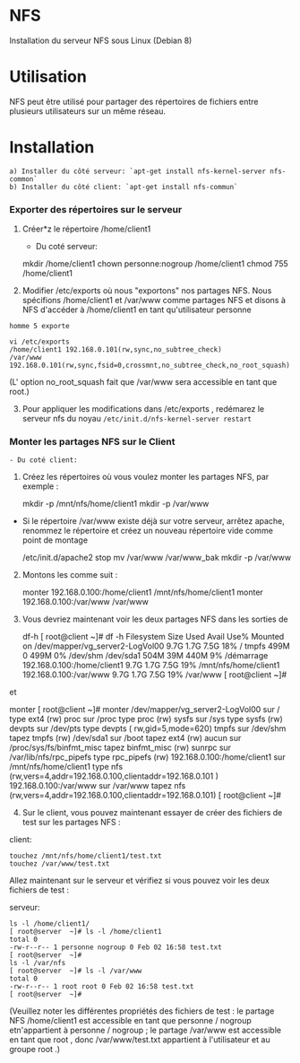 # NFS
Installation du serveur NFS sous Linux (Debian 8)

# Utilisation
NFS peut être utilisé pour partager des répertoires de fichiers entre plusieurs utilisateurs sur un même réseau.

# Installation
    a) Installer du côté serveur: `apt-get install nfs-kernel-server nfs-common`
    b) Installer du côté client: `apt-get install nfs-commun`

### Exporter des répertoires sur le serveur
1) Créer*z le répertoire /home/client1
    - Du coté serveur:

    mkdir /home/client1 
    chown personne:nogroup /home/client1 
    chmod 755 /home/client1

2) Modifier /etc/exports où nous "exportons" nos partages NFS. Nous spécifions /home/client1 et /var/www comme partages NFS et disons à NFS d'accéder à /home/client1 en tant qu'utilisateur personne 

`homme 5 exporte`

    vi /etc/exports
    /home/client1 192.168.0.101(rw,sync,no_subtree_check)
    /var/www 192.168.0.101(rw,sync,fsid=0,crossmnt,no_subtree_check,no_root_squash)
(L' option no_root_squash fait que /var/www sera accessible en tant que root.)

3) Pour appliquer les modifications dans /etc/exports , redémarez le serveur nfs du noyau `/etc/init.d/nfs-kernel-server restart`

### Monter les partages NFS sur le Client
    - Du coté client:

1) Créez les répertoires où vous voulez monter les partages NFS, par exemple :

    mkdir -p /mnt/nfs/home/client1 
    mkdir -p /var/www

* Si le répertoire /var/www existe déjà sur votre serveur, arrêtez apache, renommez le répertoire et créez un nouveau répertoire vide comme point de montage

    /etc/init.d/apache2 stop 
    mv /var/www /var/www_bak 
    mkdir -p /var/www

2) Montons les comme suit :

    monter 192.168.0.100:/home/client1 /mnt/nfs/home/client1 
    monter 192.168.0.100:/var/www /var/www

3) Vous devriez maintenant voir les deux partages NFS dans les sorties de

    df-h
    [ root@client  ~]# df -h 
    Filesystem Size Used Avail Use% Mounted on 
    /dev/mapper/vg_server2-LogVol00 
                        9.7G 1.7G 7.5G 18% / 
    tmpfs 499M 0 499M 0% /dev/shm 
    /dev/sda1 504M 39M 440M 9% /démarrage 
    192.168.0.100:/home/client1 9.7G 1.7G 7.5G 19% /mnt/nfs/home/client1 
    192.168.0.100:/var/www 
                        9.7G 1.7G 7.5G 19% /var/www 
    [ root@client  ~]#

et

monter
    [ root@client ~]# monter 
    /dev/mapper/vg_server2-LogVol00 sur / type ext4 (rw) 
    proc sur /proc type proc (rw) 
    sysfs sur /sys type sysfs (rw) 
    devpts sur /dev/pts type devpts ( rw,gid=5,mode=620) 
    tmpfs sur /dev/shm tapez tmpfs (rw) 
    /dev/sda1 sur /boot tapez ext4 (rw) 
    aucun sur /proc/sys/fs/binfmt_misc tapez binfmt_misc (rw) 
    sunrpc sur /var/lib/nfs/rpc_pipefs type rpc_pipefs (rw) 
    192.168.0.100:/home/client1 sur /mnt/nfs/home/client1 type nfs (rw,vers=4,addr=192.168.0.100,clientaddr=192.168.0.101 ) 
    192.168.0.100:/var/www sur /var/www tapez nfs (rw,vers=4,addr=192.168.0.100,clientaddr=192.168.0.101) 
    [ root@client ~]#


4) Sur le client, vous pouvez maintenant essayer de créer des fichiers de test sur les partages NFS :

client:

    touchez /mnt/nfs/home/client1/test.txt 
    touchez /var/www/test.txt

Allez maintenant sur le serveur et vérifiez si vous pouvez voir les deux fichiers de test :

serveur:

    ls -l /home/client1/
    [ root@server  ~]# ls -l /home/client1 
    total 0 
    -rw-r--r-- 1 personne nogroup 0 Feb 02 16:58 test.txt 
    [ root@server  ~]#
    ls -l /var/nfs
    [ root@server  ~]# ls -l /var/www 
    total 0 
    -rw-r--r-- 1 root root 0 Feb 02 16:58 test.txt 
    [ root@server  ~]#

(Veuillez noter les différentes propriétés des fichiers de test : le partage NFS /home/client1 est accessible en tant que personne / nogroup etn'appartient à personne / nogroup ; le partage /var/www est accessible en tant que root , donc /var/www/test.txt appartient à l'utilisateur et au groupe root .)
